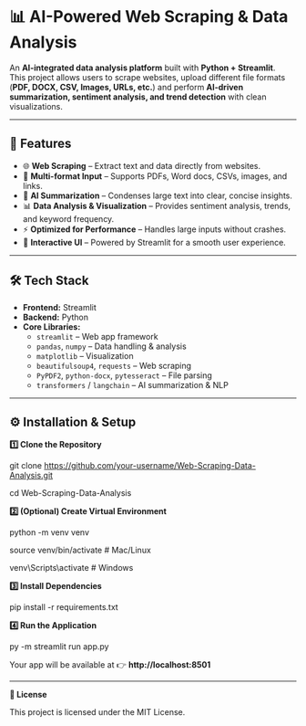 # 📊 AI-Powered Web Scraping & Data Analysis

An **AI-integrated data analysis platform** built with **Python + Streamlit**.  
This project allows users to scrape websites, upload different file formats (**PDF, DOCX, CSV, Images, URLs, etc.**) and perform **AI-driven summarization, sentiment analysis, and trend detection** with clean visualizations.  

---

## 🚀 Features
- 🌐 **Web Scraping** – Extract text and data directly from websites.  
- 📂 **Multi-format Input** – Supports PDFs, Word docs, CSVs, images, and links.  
- 🤖 **AI Summarization** – Condenses large text into clear, concise insights.  
- 📊 **Data Analysis & Visualization** – Provides sentiment analysis, trends, and keyword frequency.  
- ⚡ **Optimized for Performance** – Handles large inputs without crashes.  
- 🎨 **Interactive UI** – Powered by Streamlit for a smooth user experience.  

---

## 🛠️ Tech Stack
- **Frontend:** Streamlit  
- **Backend:** Python  
- **Core Libraries:**  
  - `streamlit` – Web app framework  
  - `pandas`, `numpy` – Data handling & analysis  
  - `matplotlib` – Visualization  
  - `beautifulsoup4`, `requests` – Web scraping  
  - `PyPDF2`, `python-docx`, `pytesseract` – File parsing  
  - `transformers` / `langchain` – AI summarization & NLP  

---

## ⚙️ Installation & Setup

**1️⃣ Clone the Repository**

git clone https://github.com/your-username/Web-Scraping-Data-Analysis.git

cd Web-Scraping-Data-Analysis

**2️⃣ (Optional) Create Virtual Environment**

python -m venv venv

source venv/bin/activate     # Mac/Linux

venv\Scripts\activate        # Windows

**3️⃣ Install Dependencies**

pip install -r requirements.txt

**4️⃣ Run the Application**

py -m streamlit run app.py


Your app will be available at 👉 **http://localhost:8501**

----
**📄 License**

This project is licensed under the MIT License.

